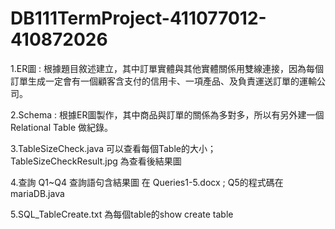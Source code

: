 # DB111TermProject-411077012-410872026
1.ER圖 : 根據題目敘述建立，其中訂單實體與其他實體關係用雙線連接，因為每個訂單生成一定會有一個顧客含支付的信用卡、一項產品、及負責運送訂單的運輸公司。

2.Schema : 根據ER圖製作，其中商品與訂單的關係為多對多，所以有另外建一個Relational Table 做紀錄。

3.TableSizeCheck.java 可以查看每個Table的大小； TableSizeCheckResult.jpg 為查看後結果圖

4.查詢 Q1~Q4 查詢語句含結果圖 在 Queries1-5.docx ; Q5的程式碼在 mariaDB.java

5.SQL_TableCreate.txt 為每個table的show create table

